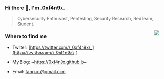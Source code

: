 ### Hi there 👋, I'm \_0xf4n9x\_

> Cybersecurity Enthusiast, Pentesting, Security Research, RedTeam, Student.

<img src="https://github-readme-stats.mrdulin.vercel.app/api?username=0xf4n9x&show_icons=true&hide_border=true&theme=tokyonight" align="right">

### Where to find me

- Twitter: [https://twitter.com/\_0xf4n9x\_](https://twitter.com/\_0xf4n9x\_)

- My Blog: ~https://0xf4n9x.github.io~

- Email: fanq.xu@gmail.com

